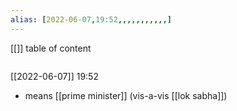 ```yaml
---
alias: [2022-06-07,19:52,,,,,,,,,,,]
---
```

[[]]
table of content
```toc
```

[[2022-06-07]] 19:52
- means [[prime minister]] (vis-a-vis [[lok sabha]])